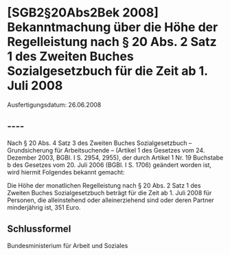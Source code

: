 # [SGB2§20Abs2Bek 2008] Bekanntmachung über die Höhe der Regelleistung nach § 20 Abs. 2 Satz 1 des Zweiten Buches Sozialgesetzbuch für die Zeit ab 1. Juli 2008

Ausfertigungsdatum: 26.06.2008

 

## ----

Nach § 20 Abs. 4 Satz 3 des Zweiten Buches Sozialgesetzbuch – Grundsicherung für Arbeitsuchende – (Artikel 1 des Gesetzes vom 24. Dezember 2003, BGBl. I S. 2954, 2955), der durch Artikel 1 Nr. 19 Buchstabe b des Gesetzes vom 20. Juli 2006 (BGBl. I S. 1706) geändert worden ist, wird hiermit Folgendes bekannt gemacht:

Die Höhe der monatlichen Regelleistung nach § 20 Abs. 2 Satz 1 des Zweiten Buches Sozialgesetzbuch beträgt für die Zeit ab 1. Juli 2008 für Personen, die alleinstehend oder alleinerziehend sind oder deren Partner minderjährig ist, 351 Euro.


## Schlussformel

Bundesministerium für Arbeit und Soziales
